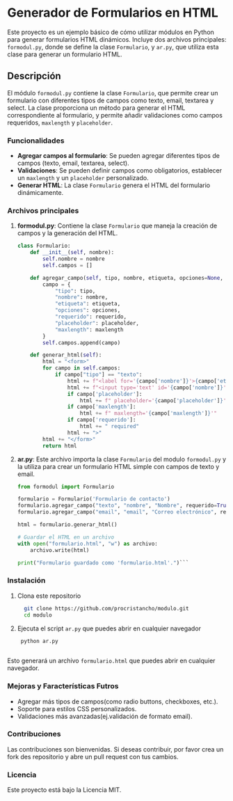 # Generador de Formularios en HTML

Este proyecto es un ejemplo básico de cómo utilizar módulos en Python para generar formularios HTML dinámicos. Incluye dos archivos principales: `formodul.py`, donde se define la clase `Formulario`, y `ar.py`, que utiliza esta clase para generar un formulario HTML.

## Descripción

El módulo `formodul.py` contiene la clase `Formulario`, que permite crear un formulario con diferentes tipos de campos como texto, email, textarea y select. La clase proporciona un método para generar el HTML correspondiente al formulario, y permite añadir validaciones como campos requeridos, `maxlength` y `placeholder`.

### Funcionalidades

- **Agregar campos al formulario**: Se pueden agregar diferentes tipos de campos (texto, email, textarea, select).
- **Validaciones**: Se pueden definir campos como obligatorios, establecer un `maxlength` y un `placeholder` personalizado.
- **Generar HTML**: La clase `Formulario` genera el HTML del formulario dinámicamente.

### Archivos principales

1. **formodul.py**: 
   Contiene la clase `Formulario` que maneja la creación de campos y la generación del HTML.

   ```python
   class Formulario:
       def __init__(self, nombre):
           self.nombre = nombre
           self.campos = []

       def agregar_campo(self, tipo, nombre, etiqueta, opciones=None, requerido=False, placeholder=None, maxlength=None):
           campo = {
               "tipo": tipo,
               "nombre": nombre,
               "etiqueta": etiqueta,
               "opciones": opciones,
               "requerido": requerido,
               "placeholder": placeholder,
               "maxlength": maxlength
           }
           self.campos.append(campo)

       def generar_html(self):
           html = "<form>"
           for campo in self.campos:
               if campo["tipo"] == "texto":
                   html += f"<label for='{campo['nombre']}'>{campo['etiqueta']}</label>"
                   html += f"<input type='text' id='{campo['nombre']}' name='{campo['nombre']}'"
                   if campo['placeholder']:
                       html += f" placeholder='{campo['placeholder']}'"
                   if campo['maxlength']:
                       html += f" maxlength='{campo['maxlength']}'"
                   if campo['requerido']:
                       html += " required"
                   html += ">"
           html += "</form>"
           return html
   
  2. **ar.py**:
     Este archivo importa la clase `Formulario` del modulo `formodul.py` y la utiliza para crear un formulario HTML simple con campos de texto y email.

     ```python
     from formodul import Formulario
     
     formulario = Formulario('Formulario de contacto')
     formulario.agregar_campo("texto", "nombre", "Nombre", requerido=True, placeholder="Ingresa tu nombre", maxlength=50)
     formulario.agregar_campo("email", "email", "Correo electrónico", requerido=True, placeholder="Ingresa tu correo electrónico")

     html = formulario.generar_html()

     # Guardar el HTML en un archivo
     with open("formulario.html", "w") as archivo:
         archivo.write(html)
     
     print("Formulario guardado como 'formulario.html'.")```
     
### Instalación

1. Clona este repositorio
     ```bash
       git clone https://github.com/procristancho/modulo.git
       cd modulo


2. Ejecuta el script `ar.py` que puedes abrir en cualquier navegador
    ```bash
     python ar.py
         
Esto generará un archivo `formulario.html` que puedes abrir en cualquier navegador.

### Mejoras y Faracterísticas Futros
  * Agregar más tipos de campos(como radio buttons, checkboxes, etc.).
  * Soporte para estilos CSS personalizados.
  * Validaciones más avanzadas(ej.validación de formato email).

### Contribuciones 
  Las contribuciones son bienvenidas. Si deseas contribuir, por favor crea un fork des repositorio y abre un pull request con tus cambios.

### Licencia
  Este proyecto está bajo la Licencia MIT.
